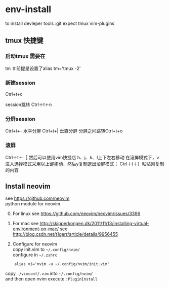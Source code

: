 # env-install
to install devleper tools :git expect tmux vim-plugins 

## tmux 快捷键
### 启动tmux 需要在
tm ＃前提是设置了alias tm='tmux -2'

### 新建session
Ctrl+t+c 

session跳转
Ctrl＋t＋n  
### 分屏session
Ctrl+t+- 水平分屏
Ctrl+t+| 垂直分屏
分屏之间跳转Ctrl+t+o

### 滚屏
Ctrl＋t＋［
然后可以使用vim快捷店 h、j、k、l上下左右移动
在滚屏模式下，v 进入选择模式采用以上键移动，然后y复制退出滚屏模式；
Ctrl＋t＋］粘贴刚复制的内容

## Install neovim 
see https://github.com/neovim  
python module for neovim  

0. For linux
see https://github.com/neovim/neovim/issues/3396  

0. For mac
  see  http://skipperkongen.dk/2011/11/13/installing-virtual-environment-on-mac/
  see  http://blog.csdn.net/t1gerr/article/details/9956455  

0. Configure for neovim  
copy init.vim to `~/.config/nvim/`  
configure in `~/.zshrc`  
```shell  
    alias vi='nvim -u ~/.config/nvim/init.vim'  
```
copy `./vimconf/.vim` into `~/.config/nvim/`  
and then open nvim execute `:PluginInstall`   

